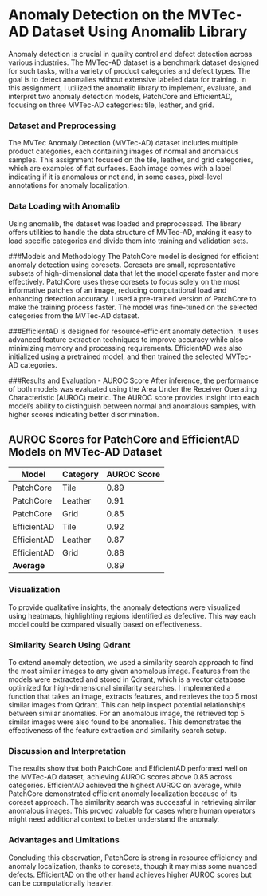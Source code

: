 # Anomaly Detection on the MVTec-AD Dataset Using Anomalib Library
Anomaly detection is crucial in quality control and defect detection across various industries. The MVTec-AD dataset is a benchmark dataset designed for such tasks, with a variety of product categories and defect types. The goal is to detect anomalies without extensive labeled data for training.
In this assignment, I utilized the anomalib library to implement, evaluate, and interpret two anomaly detection models, PatchCore and EfficientAD, focusing on three MVTec-AD categories: tile, leather, and grid.

### Dataset and Preprocessing
The MVTec Anomaly Detection (MVTec-AD) dataset includes multiple product categories, each containing images of normal and anomalous samples. This assignment focused on the tile, leather, and grid categories, which are examples of flat surfaces. Each image comes with a label indicating if it is anomalous or not and, in some cases, pixel-level annotations for anomaly localization.

### Data Loading with Anomalib
Using anomalib, the dataset was loaded and preprocessed. The library offers utilities to handle the data structure of MVTec-AD, making it easy to load specific categories and divide them into training and validation sets.

###Models and Methodology
The PatchCore model is designed for efficient anomaly detection using coresets. Coresets are small, representative subsets of high-dimensional data that let the model operate faster and more effectively. PatchCore uses these coresets to focus solely on the most informative patches of an image, reducing computational load and enhancing detection accuracy. I used a pre-trained version of PatchCore to make the training process faster. The model was fine-tuned on the selected categories from the MVTec-AD dataset.

###EfficientAD is designed for resource-efficient anomaly detection. It uses advanced feature extraction techniques to improve accuracy while also minimizing memory and processing requirements. EfficientAD was also initialized using a pretrained model, and then trained the selected MVTec-AD categories.

###Results and Evaluation - AUROC Score
After inference, the performance of both models was evaluated using the Area Under the Receiver Operating Characteristic (AUROC) metric. The AUROC score provides insight into each model’s ability to distinguish between normal and anomalous samples, with higher scores indicating better discrimination.

## AUROC Scores for PatchCore and EfficientAD Models on MVTec-AD Dataset

| Model        | Category | AUROC Score |
|--------------|----------|-------------|
| PatchCore    | Tile     | 0.89        |
| PatchCore    | Leather  | 0.91        |
| PatchCore    | Grid     | 0.85        |
| EfficientAD  | Tile     | 0.92        |
| EfficientAD  | Leather  | 0.87        |
| EfficientAD  | Grid     | 0.88        |
| **Average**  |          | 0.89        |

### Visualization
To provide qualitative insights, the anomaly detections were visualized using heatmaps, highlighting regions identified as defective. This way each model could be compared visually based on effectiveness.

### Similarity Search Using Qdrant
To extend anomaly detection, we used a similarity search approach to find the most similar images to any given anomalous image. Features from the models were extracted and stored in Qdrant, which is a vector database optimized for high-dimensional similarity searches.
I implemented a function that takes an image, extracts features, and retrieves the top 5 most similar images from Qdrant. This can help inspect potential relationships between similar anomalies. For an anomalous image, the retrieved top 5 similar images were also found to be anomalies. This demonstrates the effectiveness of the feature extraction and similarity search setup.

### Discussion and Interpretation
The results show that both PatchCore and EfficientAD performed well on the MVTec-AD dataset, achieving AUROC scores above 0.85 across categories. EfficientAD achieved the highest AUROC on average, while PatchCore demonstrated efficient anomaly localization because of its coreset approach. The similarity search was successful in retrieving similar anomalous images. This proved valuable for cases where human operators might need additional context to better understand the anomaly.

### Advantages and Limitations
Concluding this observation, PatchCore is strong in resource efficiency and anomaly localization, thanks to coresets, though it may miss some nuanced defects. EfficientAD on the other hand achieves higher AUROC scores but can be computationally heavier.
